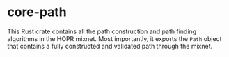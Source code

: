 # core-path

This Rust crate contains all the path construction and path finding algorithms in the HOPR mixnet.
Most importantly, it exports the `Path` object that contains a fully constructed and validated path through the mixnet.

